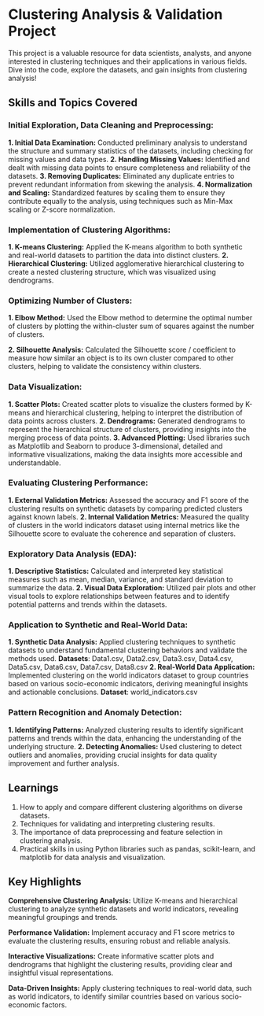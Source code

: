 # Clustering Analysis & Validation Project
This project is a valuable resource for data scientists, analysts, and anyone interested in clustering techniques and their applications in various fields. Dive into the code, explore the datasets, and gain insights from clustering analysis!


## Skills and Topics Covered

### Initial Exploration, Data Cleaning and Preprocessing:
**1. Initial Data Examination:** Conducted preliminary analysis to understand the structure and summary statistics of the datasets, including checking for missing values and data types.
**2. Handling Missing Values:** Identified and dealt with missing data points to ensure completeness and reliability of the datasets.
**3. Removing Duplicates:** Eliminated any duplicate entries to prevent redundant information from skewing the analysis.
**4. Normalization and Scaling:** Standardized features by scaling them to ensure they contribute equally to the analysis, using techniques such as Min-Max scaling or Z-score normalization.

### Implementation of Clustering Algorithms:
**1. K-means Clustering:** Applied the K-means algorithm to both synthetic and real-world datasets to partition the data into distinct clusters.
**2. Hierarchical Clustering:** Utilized agglomerative hierarchical clustering to create a nested clustering structure, which was visualized using dendrograms.

### Optimizing Number of Clusters:
**1. Elbow Method:** Used the Elbow method to determine the optimal number of clusters by plotting the within-cluster sum of squares against the number of clusters.

**2. Silhouette Analysis:** Calculated the Silhouette score / coefficient to measure how similar an object is to its own cluster compared to other clusters, helping to validate the consistency within clusters.

### Data Visualization:
**1. Scatter Plots:** Created scatter plots to visualize the clusters formed by K-means and hierarchical clustering, helping to interpret the distribution of data points across clusters.
**2. Dendrograms:** Generated dendrograms to represent the hierarchical structure of clusters, providing insights into the merging process of data points.
**3. Advanced Plotting:** Used libraries such as Matplotlib and Seaborn to produce 3-dimensional, detailed and informative visualizations, making the data insights more accessible and understandable.

### Evaluating Clustering Performance:
**1. External Validation Metrics:** Assessed the accuracy and F1 score of the clustering results on synthetic datasets by comparing predicted clusters against known labels.
**2. Internal Validation Metrics:** Measured the quality of clusters in the world indicators dataset using internal metrics like the Silhouette score to evaluate the coherence and separation of clusters.

### Exploratory Data Analysis (EDA):
**1. Descriptive Statistics:** Calculated and interpreted key statistical measures such as mean, median, variance, and standard deviation to summarize the data.
**2. Visual Data Exploration:** Utilized pair plots and other visual tools to explore relationships between features and to identify potential patterns and trends within the datasets.

### Application to Synthetic and Real-World Data:
**1. Synthetic Data Analysis:** Applied clustering techniques to synthetic datasets to understand fundamental clustering behaviors and validate the methods used.
**Datasets**: Data1.csv, Data2.csv, Data3.csv, Data4.csv, Data5.csv, Data6.csv, Data7.csv, Data8.csv
**2. Real-World Data Application:** Implemented clustering on the world indicators dataset to group countries based on various socio-economic indicators, deriving meaningful insights and actionable conclusions.
**Dataset**: world_indicators.csv

### Pattern Recognition and Anomaly Detection:
**1. Identifying Patterns:** Analyzed clustering results to identify significant patterns and trends within the data, enhancing the understanding of the underlying structure.
**2. Detecting Anomalies:** Used clustering to detect outliers and anomalies, providing crucial insights for data quality improvement and further analysis.

## Learnings
1. How to apply and compare different clustering algorithms on diverse datasets.
2. Techniques for validating and interpreting clustering results.
3. The importance of data preprocessing and feature selection in clustering analysis.
4. Practical skills in using Python libraries such as pandas, scikit-learn, and matplotlib for data analysis and visualization.

## Key Highlights

**Comprehensive Clustering Analysis:** Utilize K-means and hierarchical clustering to analyze synthetic datasets and world indicators, revealing meaningful groupings and trends.

**Performance Validation:** Implement accuracy and F1 score metrics to evaluate the clustering results, ensuring robust and reliable analysis.

**Interactive Visualizations:** Create informative scatter plots and dendrograms that highlight the clustering results, providing clear and insightful visual representations.

**Data-Driven Insights:** Apply clustering techniques to real-world data, such as world indicators, to identify similar countries based on various socio-economic factors.
